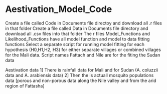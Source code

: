 # Aestivation_Model_Code
Create a file called Code in Documents file directoy and download all .r files in that folder
Create a file called Data in Documents file directory and download all .csv files into that folder
The r files Model_Functions and Likelihood_Functions have all model function and model to data fitting functions
Select a separate script for running model fitting for each hypothesis (H0,H1,H2, H3) for either separate villages or combined villages for the Mali data.
Script names Fattach and Nile are for the fiting the Sudan data

Aestivation data
1] There is rainfall data for Mali and for Sudan (A. coluzzii data and A. arabiensis data)
2] Then the is actuall mosquito populations data [porous and non-porous data along the Nile valley and from the arid region of Fattasha]
